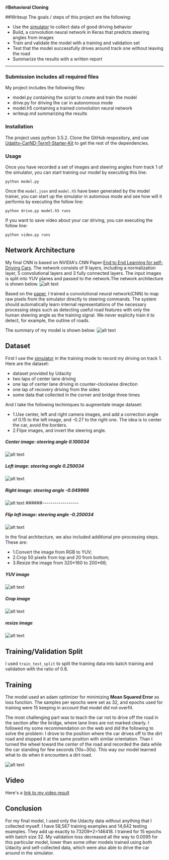 #**Behavioral Cloning** 

##Writeup
The goals / steps of this project are the following:

* Use the [simulator](https://github.com/udacity/self-driving-car-sim) to collect data of good driving behavior
* Build, a convolution neural network in Keras that predicts steering angles from images
* Train and validate the model with a training and validation set
* Test that the model successfully drives around track one without leaving the road
* Summarize the results with a written report

[//]: # (Image References)
[image1]: ./output_images/NVIDIA_CNN_Architecture.png "CNN_Architecture"
[image2]: ./output_images/summary.jpg "Model Visualization"
[image3]: ./output_images/center_2016_12_01_13_35_29_307.jpg "center_img"
[image4]: ./output_images/left_2016_12_01_13_35_29_307.jpg "left_img"
[image5]: ./output_images/right_2016_12_01_13_35_29_307.jpg "right_img"
[image6]: ./output_images/crop.jpg "crop_img"
[image7]: ./output_images/flipped.jpg "flipped_img"
[image8]: ./output_images/model_mean_squared_error_loss.png "loss_img"
[image9]: ./output_images/yuv.jpg "yuv_img"
[image10]: ./output_images/resize.jpg "resize_img"
---
### Submission includes all required files

My project includes the following files:

* model.py containing the script to create and train the model
* drive.py for driving the car in autonomous mode
* model.h5 containing a trained convolution neural network 
* writeup.md summarizing the results

### Installation

The project uses python 3.5.2. Clone the GitHub respository, and use [Udatity-CarND-Term1-Starter-Kit](https://github.com/udacity/CarND-Term1-Starter-Kit) to get the rest of the dependencies.

### Usage
Once you have recorded a set of images and steering angles from track 1 of the simulator, you can start training our model by executing this line:
	
	python model.py

Once the `model.json` and `model.h5` have been generated by the model trainer, you can start up the simulator in automous mode and see how will it performs by executing the follow line:

	python drive.py model.h5 runs

If you want to save video about your car driving, you can executing the follow line:

	python video.py runs

## Network Architecture

My final CNN is based on NVIDIA's CNN Paper:[End to End Learning for self-Driving Cars](https://arxiv.org/pdf/1604.07316v1.pdf). The network consists of 9 layers, including a normalization layer, 5 convolutional layers and 3 fully connected layers. The input images is split into YUV planes and passed to the network.The network architecture is shown below.
![alt text][image1]

Based on the [paper](https://arxiv.org/pdf/1604.07316v1.pdf), I trained a convolutional neural network(CNN) to map raw pixels from the simulator directly to steering commands. The system should automatically learn internal representations of the necessary processing steps such as detecting useful road features with only the human steering angle as the training signal. We never explicity train it to detect, for example, the outline of roads.

The summary of my model is shown below:
![alt text][image2]


## Dataset
First I use the [simulator](https://github.com/udacity/self-driving-car-sim) in the training mode to record my driving on track 1. Here are the dataset:


* dataset provided by Udacity
* two laps of center lane driving
* one lap of center lane driving in counter-clockwise direction
* one lap of recovery driving from the sides
* some data that collected in the corner and bridge three times

And I take the following techiniques to augmentate image dataset:

* 1.Use center, left and right camera images, and add a correction angle of 0.15 to the left image, and -0.27 to the right one. The idea is to center the car, avoid the borders.
* 2.Flipe images, and invert the steering angle.
##### Center image: steering angle 0.100034
![alt text][image3]
##### Left image: steering angle 0.250034
![alt text][image4]
##### Right image: steering angle -0.049966
![alt text][image5]
######------------------
##### Flip left image: steering angle -0.250034
![alt text][image7]


In the final architecture, we also included additional pre-processing steps. These are:

* 1.Convert the image from RGB to YUV;
* 2.Crop 50 pixels from top and 20 from bottom;
* 3.Resize the image from 320\*160 to 200\*66;
##### YUV image
![alt text][image9]
##### Crop image
![alt text][image6]
##### resize image
![alt text][image10]


## Training/Validation Split
I used `train_test_split` to split the training data into batch training and validation with the ratio of 0.8.


## Training
The model used an adam optimizer for minimizing **Mean Squared Error** as loss function. The samples per epochs were set as 32, and epochs used for training were 15 keeping in account that model did not overfit.

The most challenging part was to teach the car not to drive off the road in the section after the bridge, where lane lines are not marked clearly. I followed my some recommendation on the web and did the following to solve the problem: I drove to the position where the car drives off to the dirt road and stopped it at the same position with similar orientation. Than I turned the wheel toward the center of the road and recorded the data while the car standing for few seconds (10s~30s). This way our model learned what to do when it encounters a dirt road.

![alt text][image8]


## Video
Here's a [link to my video result](./run.mp4)

## Conclusion
For my final model, I used only the Udacity data without anything that I collected myself. I have 58,567 training examples and 14,642 testing examples. They add up exactly to 73209*2=146418. I trained for 15 epochs with batch size 32. My validation loss decreased all the way to 0.0095 for this particular model, lower than some other models trained using both Udacity and self-collected data, which were also able to drive the car around in the simulator.

